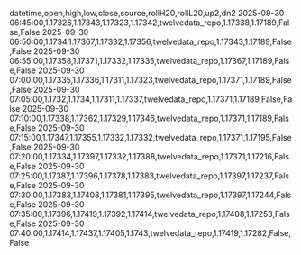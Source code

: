 datetime,open,high,low,close,source,rollH20,rollL20,up2,dn2
2025-09-30 06:45:00,1.17326,1.17343,1.17323,1.17342,twelvedata_repo,1.17338,1.17189,False,False
2025-09-30 06:50:00,1.1734,1.17367,1.17332,1.17356,twelvedata_repo,1.17343,1.17189,False,False
2025-09-30 06:55:00,1.17358,1.17371,1.17332,1.17335,twelvedata_repo,1.17367,1.17189,False,False
2025-09-30 07:00:00,1.17335,1.17336,1.17311,1.17323,twelvedata_repo,1.17371,1.17189,False,False
2025-09-30 07:05:00,1.1732,1.1734,1.17311,1.17337,twelvedata_repo,1.17371,1.17189,False,False
2025-09-30 07:10:00,1.17338,1.17362,1.17329,1.17346,twelvedata_repo,1.17371,1.17189,False,False
2025-09-30 07:15:00,1.17347,1.17355,1.17332,1.17332,twelvedata_repo,1.17371,1.17195,False,False
2025-09-30 07:20:00,1.17334,1.17397,1.17332,1.17388,twelvedata_repo,1.17371,1.17216,False,False
2025-09-30 07:25:00,1.17387,1.17396,1.17378,1.17383,twelvedata_repo,1.17397,1.17237,False,False
2025-09-30 07:30:00,1.17383,1.17408,1.17381,1.17395,twelvedata_repo,1.17397,1.17244,False,False
2025-09-30 07:35:00,1.17396,1.17419,1.17392,1.17414,twelvedata_repo,1.17408,1.17253,False,False
2025-09-30 07:40:00,1.17414,1.17437,1.17405,1.1743,twelvedata_repo,1.17419,1.17282,False,False

